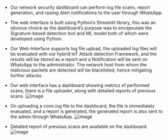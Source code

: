 - Our network security dashboard can perform log file scans, report generation, and raising Alert notifications to the user through WhatsApp.
- The web interface is built using Python’s Streamlit library, this was an obvious choice as the dashboard’s purpose was to encapsulate the Signature-based detection tool and ML model both of which were developed using Python.
- Our Web-Interface supports log file upload, the uploaded log files will be evaluated with our hybrid IoT Attack detection Framework, and the results will be stored as a report and a Notification will be sent on WhatsApp to the administrator. The network host from whom the malicious packets are detected will be blacklisted, hence mitigating further attacks.

- Our web interface has a dashboard showing metrics of performed scans, there is a file uploader, along with detailed reports of previous scans.
![image](https://github.com/prince-7/Hybird-IoT-IDPS-with-ML/assets/53997924/0ca520e7-bdbc-49dd-a647-205555b699e2)

- On uploading a conn.log file to the dashboard, the file is immediately evaluated, and a report is generated, the generated report is also sent to the admin through WhatsApp.
![image](https://github.com/prince-7/Hybird-IoT-IDPS-with-ML/assets/53997924/6da05440-5d46-44fa-8fb4-2f2d41a5df1f)

- Detailed report of previous scans are available on the dashboard.
![image](https://github.com/prince-7/Hybird-IoT-IDPS-with-ML/assets/53997924/d9f85a52-5350-424d-90c2-2d68b6201c2f)
